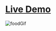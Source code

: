 # [Live Demo](https://ciceksepeti-bootcamp-w4-hw3.vercel.app/)

![foodGif](https://user-images.githubusercontent.com/56415572/135672959-371a5acc-a201-45b6-825f-04a401c5f362.gif)
